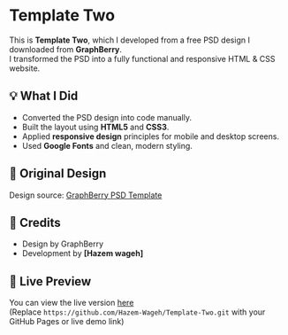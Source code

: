 # Template Two

This is **Template Two**, which I developed from a free PSD design I downloaded from **GraphBerry**.  
I transformed the PSD into a fully functional and responsive HTML & CSS website.

## 💡 What I Did
- Converted the PSD design into code manually.
- Built the layout using **HTML5** and **CSS3**.
- Applied **responsive design** principles for mobile and desktop screens.
- Used **Google Fonts** and clean, modern styling.

## 🎨 Original Design
Design source: [GraphBerry PSD Template](https://graphberry.com)  

## 🙏 Credits
- Design by GraphBerry  
- Development by **[Hazem wageh]**

## 📸 Live Preview
You can view the live version [here](#)  
(Replace `https://github.com/Hazem-Wageh/Template-Two.git` with your GitHub Pages or live demo link)
